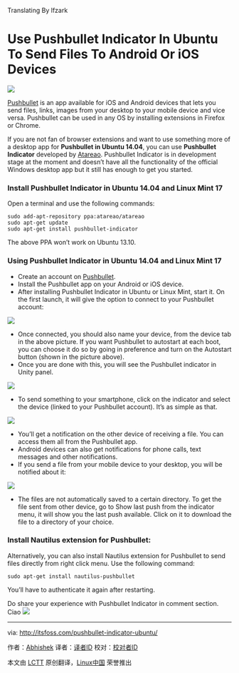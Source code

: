 Translating By lfzark

Use Pushbullet Indicator In Ubuntu To Send Files To Android Or iOS Devices
================================================================================
![](http://itsfoss.itsfoss.netdna-cdn.com/wp-content/uploads/2014/07/Pushbullet_Logog.jpg)

[Pushbullet][1] is an app available for iOS and Android devices that lets you send files, links, images from your desktop to your mobile device and vice versa. Pushbullet can be used in any OS by installing extensions in Firefox or Chrome.

If you are not fan of browser extensions and want to use something more of a desktop app for **Pushbullet in Ubuntu 14.04**, you can use **Pushbullet Indicator** developed by [Atareao][2]. Pushbullet Indicator is in development stage at the moment and doesn’t have all the functionality of the official Windows desktop app but it still has enough to get you started.

### Install Pushbullet Indicator in Ubuntu 14.04 and Linux Mint 17 ###

Open a terminal and use the following commands:

    sudo add-apt-repository ppa:atareao/atareao
    sudo apt-get update
    sudo apt-get install pushbullet-indicator

The above PPA won’t work on Ubuntu 13.10.

### Using Pushbullet Indicator in Ubuntu 14.04 and Linux Mint 17 ###

- Create an account on [Pushbullet][3].
- Install the Pushbullet app on your Android or iOS device.
- After installing Pushbullet Indicator in Ubuntu or Linux Mint, start it. On the first launch, it will give the option to connect to your Pushbullet account:

![](http://itsfoss.itsfoss.netdna-cdn.com/wp-content/uploads/2014/07/Pushbullet_Indicator_start.png)

- Once connected, you should also name your device, from the device tab in the above picture. If you want Pushbullet to autostart at each boot, you can choose it do so by going in preference and turn on the Autostart button (shown in the picture above).
- Once you are done with this, you will see the Pushbullet indicator in Unity panel.

![](http://itsfoss.itsfoss.netdna-cdn.com/wp-content/uploads/2014/07/Use_Pushbullet_indicator_Ubuntu.jpeg)

- To send something to your smartphone, click on the indicator and select the device (linked to your Pushbullet account). It’s as simple as that.

![](http://itsfoss.itsfoss.netdna-cdn.com/wp-content/uploads/2014/07/Pushbullet_Indicator_In_Ubuntu.png)

- You’ll get a notification on the other device of receiving a file. You can access them all from the Pushbullet app.
- Android devices can also get notifications for phone calls, text messages and other notifications.
- If you send a file from your mobile device to your desktop, you will be notified about it:

![](http://itsfoss.itsfoss.netdna-cdn.com/wp-content/uploads/2014/07/Pushbulet_Indicator_Notification.jpeg)

- The files are not automatically saved to a certain directory. To get the file sent from other device, go to Show last push from the indicator menu, it will show you the last push available. Click on it to download the file to a directory of your choice.

### Install Nautilus extension for Pushbullet: ###

Alternatively, you can also install Nautilus extension for Pushbullet to send files directly from right click menu. Use the following command:

    sudo apt-get install nautilus-pushbullet

You’ll have to authenticate it again after restarting.

Do share your experience with Pushbullet Indicator in comment section. Ciao ![](http://itsfoss.itsfoss.netdna-cdn.com/wp-includes/images/smilies/icon_smile.gif)

--------------------------------------------------------------------------------

via: http://itsfoss.com/pushbullet-indicator-ubuntu/

作者：[Abhishek][a]
译者：[译者ID](https://github.com/译者ID)
校对：[校对者ID](https://github.com/校对者ID)

本文由 [LCTT](https://github.com/LCTT/TranslateProject) 原创翻译，[Linux中国](http://linux.cn/) 荣誉推出

[a]:http://itsfoss.com/author/Abhishek/
[1]:https://www.pushbullet.com/
[2]:http://www.atareao.es/
[3]:https://www.pushbullet.com/
